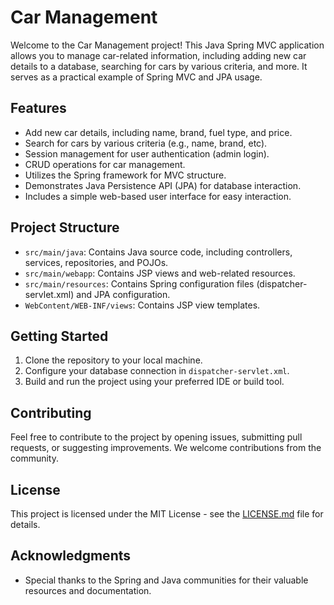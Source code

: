 # Car Management

Welcome to the Car Management project! This Java Spring MVC application allows you to manage car-related information, including adding new car details to a database, searching for cars by various criteria, and more. It serves as a practical example of Spring MVC and JPA usage.

## Features

- Add new car details, including name, brand, fuel type, and price.
- Search for cars by various criteria (e.g., name, brand, etc).
- Session management for user authentication (admin login).
- CRUD operations for car management.
- Utilizes the Spring framework for MVC structure.
- Demonstrates Java Persistence API (JPA) for database interaction.
- Includes a simple web-based user interface for easy interaction.

## Project Structure

- `src/main/java`: Contains Java source code, including controllers, services, repositories, and POJOs.
- `src/main/webapp`: Contains JSP views and web-related resources.
- `src/main/resources`: Contains Spring configuration files (dispatcher-servlet.xml) and JPA configuration.
- `WebContent/WEB-INF/views`: Contains JSP view templates.

## Getting Started

1. Clone the repository to your local machine.
2. Configure your database connection in `dispatcher-servlet.xml`.
3. Build and run the project using your preferred IDE or build tool.

## Contributing

Feel free to contribute to the project by opening issues, submitting pull requests, or suggesting improvements. We welcome contributions from the community.

## License

This project is licensed under the MIT License - see the [LICENSE.md](LICENSE.md) file for details.

## Acknowledgments

- Special thanks to the Spring and Java communities for their valuable resources and documentation.

